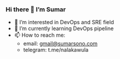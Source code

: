 ### Hi there 👋 I’m Sumar

- 👀 I’m interested in DevOps and SRE field
- 🌱 I’m currently learning DevOps pipeline
- 📫 How to reach me: 
  - email: gmail@sumarsono.com
  - telegram: t.me/nalakawula
